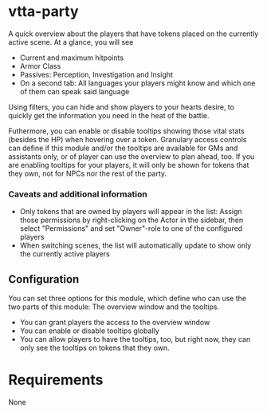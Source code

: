# vtta-party

A quick overview about the players that have tokens placed on the currently active scene. At a glance, you will see

- Current and maximum hitpoints
- Armor Class
- Passives: Perception, Investigation and Insight
- On a second tab: All languages your players might know and which one of them can speak said language

Using filters, you can hide and show players to your hearts desire, to quickly get the information you need in the heat of the battle.

Futhermore, you can enable or disable tooltips showing those vital stats (besides the HP) when hovering over a token. Granulary access
controls can define if this module and/or the tooltips are available for GMs and assistants only, or of player can use the overview
to plan ahead, too. If you are enabling tooltips for your players, it will only be shown for tokens that they own, not for NPCs nor the rest of the party.

### Caveats and additional information

- Only tokens that are owned by players will appear in the list: Assign those permissions by right-clicking on the Actor in the sidebar, then select "Permissions" and set "Owner"-role to one of the configured players
- When switching scenes, the list will automatically update to show only the currently active players

## Configuration

You can set three options for this module, which define who can use the two parts of this module: The overview window and the tooltips.

- You can grant players the access to the overview window
- You can enable or disable tooltips globally
- You can allow players to have the tooltips, too, but right now, they can only see the tooltips on tokens that they own.

# Requirements

None
